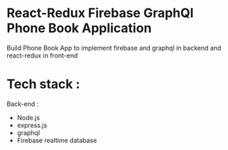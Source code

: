 # React-Redux Firebase GraphQl Phone Book Application
Build Phone Book App to implement firebase and graphql in backend and react-redux in front-end

# Tech stack :
Back-end :
- Node.js
- express.js
- graphql
- Firebase realtime database